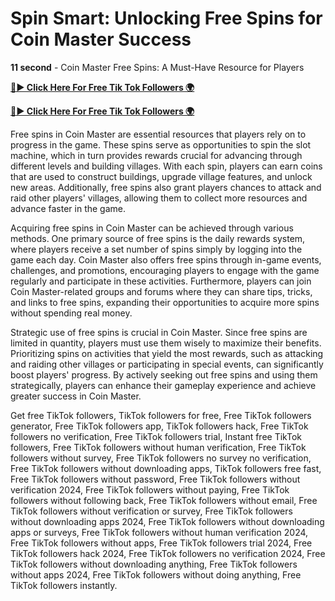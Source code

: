 # Spin Smart: Unlocking Free Spins for Coin Master Success


**11 second** - Coin Master Free Spins: A Must-Have Resource for Players


[**🔴► Click Here For Free Tik Tok Followers 🌍**](https://jimaddadel.github.io/Coin)

[**🔴► Click Here For Free Tik Tok Followers 🌍**](https://jimaddadel.github.io/Coin)

Free spins in Coin Master are essential resources that players rely on to progress in the game. These spins serve as opportunities to spin the slot machine, which in turn provides rewards crucial for advancing through different levels and building villages. With each spin, players can earn coins that are used to construct buildings, upgrade village features, and unlock new areas. Additionally, free spins also grant players chances to attack and raid other players' villages, allowing them to collect more resources and advance faster in the game.

Acquiring free spins in Coin Master can be achieved through various methods. One primary source of free spins is the daily rewards system, where players receive a set number of spins simply by logging into the game each day. Coin Master also offers free spins through in-game events, challenges, and promotions, encouraging players to engage with the game regularly and participate in these activities. Furthermore, players can join Coin Master-related groups and forums where they can share tips, tricks, and links to free spins, expanding their opportunities to acquire more spins without spending real money.

Strategic use of free spins is crucial in Coin Master. Since free spins are limited in quantity, players must use them wisely to maximize their benefits. Prioritizing spins on activities that yield the most rewards, such as attacking and raiding other villages or participating in special events, can significantly boost players' progress. By actively seeking out free spins and using them strategically, players can enhance their gameplay experience and achieve greater success in Coin Master.

Get free TikTok followers, TikTok followers for free, Free TikTok followers generator, Free TikTok followers app, TikTok followers hack, Free TikTok followers no verification, Free TikTok followers trial, Instant free TikTok followers, Free TikTok followers without human verification, Free TikTok followers without survey, Free TikTok followers no survey no verification, Free TikTok followers without downloading apps, TikTok followers free fast, Free TikTok followers without password, Free TikTok followers without verification 2024, Free TikTok followers without paying, Free TikTok followers without following back, Free TikTok followers without email, Free TikTok followers without verification or survey, Free TikTok followers without downloading apps 2024, Free TikTok followers without downloading apps or surveys, Free TikTok followers without human verification 2024, Free TikTok followers without apps, Free TikTok followers trial 2024, Free TikTok followers hack 2024, Free TikTok followers no verification 2024, Free TikTok followers without downloading anything, Free TikTok followers without apps 2024, Free TikTok followers without doing anything, Free TikTok followers instantly.
